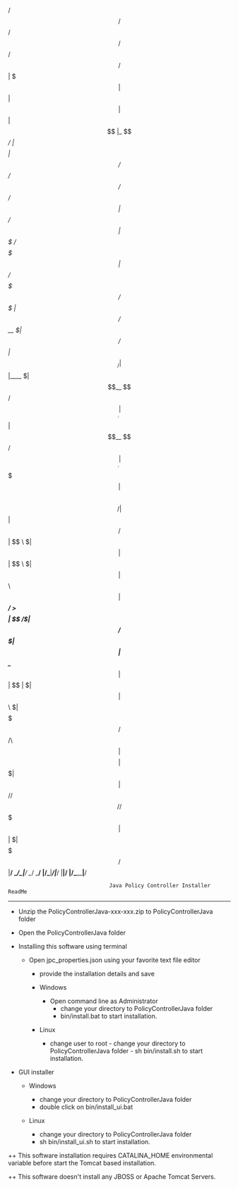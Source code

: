 
 /$$   /$$                    /$$    /$$               /$$                      /$$$$$$
| $$$ | $$                   | $$   | $$              | $$                     |_  $$_/
| $$$$| $$ /$$$$$$ /$$   /$$/$$$$$$ | $$       /$$$$$$| $$$$$$$  /$$$$$$$        | $$  /$$$$$$$  /$$$$$$$
| $$ $$ $$/$$__  $|  $$ /$$|_  $$_/ | $$      |____  $| $$__  $$/$$_____/        | $$ | $$__  $$/$$_____/
| $$  $$$| $$$$$$$$\  $$$$/  | $$   | $$       /$$$$$$| $$  \ $|  $$$$$$         | $$ | $$  \ $| $$
| $$\  $$| $$_____/ >$$  $$  | $$ /$| $$      /$$__  $| $$  | $$\____  $$        | $$ | $$  | $| $$
| $$ \  $|  $$$$$$$/$$/\  $$ |  $$$$| $$$$$$$|  $$$$$$| $$$$$$$//$$$$$$$/       /$$$$$| $$  | $|  $$$$$$$/$$
|__/  \__/\_______|__/  \__/  \___/ |________/\_______|_______/|_______/       |______|__/  |__/\_______|__/


									Java Policy Controller Installer ReadMe
----------------------------------------------------------------------------------------------------------------

- Unzip the PolicyControllerJava-xxx-xxx.zip to PolicyControllerJava folder
- Open the PolicyControllerJava folder

- Installing this software using terminal
   - Open jpc_properties.json using your favorite text file editor
	 - provide the installation details and save
	 - Windows
	      -  Open command line as Administrator
				-  change your directory to PolicyControllerJava folder
				-  bin/install.bat to start installation.

	 - Linux
	      - change user to root
				- change your directory to PolicyControllerJava folder
				- sh bin/install.sh to start installation.

- GUI installer
   - Windows
        - change your directory to PolicyControllerJava folder
        - double click on bin/install_ui.bat

   - Linux
        - change your directory to PolicyControllerJava folder
        - sh bin/install_ui.sh to start installation.

++ This software installation requires CATALINA_HOME environmental variable before
   start the Tomcat based installation.

++ This software doesn't install any JBOSS or Apache Tomcat Servers.

